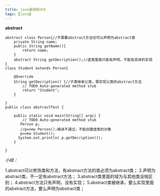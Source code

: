 ```yaml
---
title: java基础知识4
tags: [java]
---
```

**abstract**
```
abstract class Person{//不需要abstract方法也可以声明为abstract类
	private String name;
	public String getName(){
		return name;
	}
	abstract String getDecription();//虚类里面只能有声明，不能有具体的实现
}
class Student extends Person{

	@Override
	String getDecription() {//子类继承父类，需实现父类的abstract方法
		// TODO Auto-generated method stub
		return "Student";
	}
	
}
public class abstractTest {

	public static void main(String[] args) {
		// TODO Auto-generated method stub
       Person p;
       //p=new Person();编译不通过，不能创建虚类的对象
       p=new Student();
      System.out.println( p.getDecription());
	}

}

```
<!--more-->
*小结：*

1.abstract可以修饰类和方法，有abstract方法的类必须为abstract类；
2.声明为abstract类，不一定有abstract方法；
3.abstract类里面的域为与其他类没啥区别；
4.abstract方法只有声明，没有实现；
5.abstract类被继承，要么实现里面的abstract方法，要么声明为abstract类；

